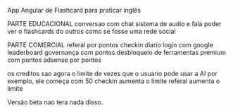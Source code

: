 App Angular de Flashcard para praticar inglês 

PARTE EDUCACIONAL 
conversao com chat
sistema de audio e fala 
poder ver o flashcards do outros como se fosse uma rede social




PARTE COMERCIAL
referal por pontos
checkin diario
login com google
leaderboard
governança com pontos
desbloqueio de ferramentas premium com pontos
adsense por pontos 




os creditos sao agora o limite de vezes que o usuario pode usar a AI
por exemplo, ele começa com 50
checkin aumenta o limite
referal aumenta o limite


Versão beta nao tera nada disso.
